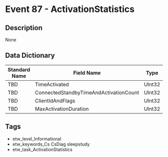 # Event 87 - ActivationStatistics

## Description
None

## Data Dictionary
|Standard Name|Field Name|Type|Description|Sample Value|
|---|---|---|---|---|
|TBD|TimeActivated|UInt32|None|`None`|
|TBD|ConnectedStandbyTimeAndActivationCount|UInt32|None|`None`|
|TBD|ClientIdAndFlags|UInt32|None|`None`|
|TBD|MaxActivationDuration|UInt32|None|`None`|

## Tags
* etw_level_Informational
* etw_keywords_Cs CsDiag sleepstudy
* etw_task_ActivationStatistics